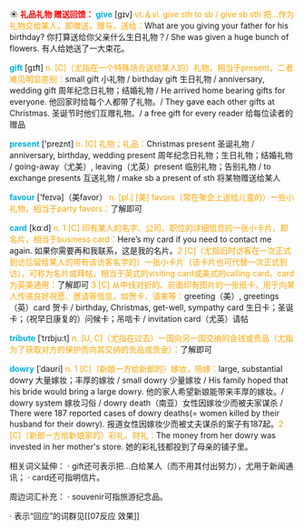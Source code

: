 ☀ <font color="red">**礼品礼物 赠送回馈：**</font>
<font color="sky blue">**give**</font> [ɡɪv] 
<font color="orange">vt.＆vi. give sth to sb / give sb sth 把…作为礼物交给某人，即赠送，赠与，送给：</font>What are you giving your father for his birthday? 你打算送给你父亲什么生日礼物？/ She was given a huge bunch of flowers. 有人给她送了一大束花。

<font color="sky blue">**gift**</font> [ɡɪft] 
<font color="orange">n. [C]（尤指在一个特殊场合送给某人的）礼物，相当于present，二者难见明显差别：</font>small gift 小礼物 / birthday gift 生日礼物 / anniversary, wedding gift 周年纪念日礼物；结婚礼物 / He arrived home bearing gifts for everyone. 他回家时给每个人都带了礼物。/ They gave each other gifts at Christmas. 圣诞节时他们互赠礼物。/ a free gift for every reader 给每位读者的赠品

<font color="sky blue">**present**</font> ['preznt] 
<font color="orange">n. [C] 礼物；礼品：</font>Christmas present 圣诞礼物 / anniversary, birthday, wedding present 周年纪念日礼物；生日礼物；结婚礼物 / going-away（尤美）, leaving（尤英）present 临别礼物；告别礼物 / to exchange presents 互送礼物 / make sb a present of sth 将某物赠送给某人

<font color="sky blue">**favour**</font> ['feɪvə]（美favor）
<font color="orange">n. [pl.] [美] favors（常在聚会上送给儿童的）一些小礼物，相当于party favors：</font>了解即可

<font color="sky blue">**card**</font> [kɑːd] 
<font color="orange">n. 1 [C] 印有某人的名字、公司、职位的详细信息的一张小卡片，即名片，相当于business card：</font>Here’s my card if you need to contact me again. 如果你需要再和我联系，这是我的名片。<font color="orange">2 [C]（尤指旧时访客在一次正式到访后留给某人的带有该访客名字的）一张小卡片（该卡片也可代替一次正式到访），可称为名片或拜帖，相当于英式的visiting card或美式的calling card。card为英美通用：</font>了解即可 <font color="orange">3 [C] 从中线对折的、前面印有图片的一张纸卡，用于向某人传递良好祝愿、邀请等信息，如贺卡，请柬等：</font>greeting（美）, greetings（英）card 贺卡 / birthday, Christmas, get-well, sympathy card 生日卡；圣诞卡；（祝早日康复的）问候卡；吊唁卡 / invitation card（尤英）请帖
           
<font color="sky blue">**tribute**</font> [ˈtrɪbju:t]
<font color="orange">n. [U, C]（尤指在过去）一国向另一国交纳的金钱或贡品（尤指为了获取对方的保护而向其交纳的贡品或贡金）：</font>了解即可
           
<font color="sky blue">**dowry**</font> [ˈdaʊri]
<font color="orange">n. 1 [C]（新娘一方给新郎的）嫁妆，陪嫁：</font>large, substantial dowry 大量嫁妆；丰厚的嫁妆 / small dowry 少量嫁妆 / His family hoped that his bride would bring a large dowry. 他的家人希望新娘能带来丰厚的嫁妆。/ dowry system 嫁妆习俗 / dowry death（南亚）女性因嫁妆少而被夫家谋杀 / There were 187 reported cases of dowry deaths(= women killed by their husband for their dowry). 报道女性因嫁妆少而被丈夫谋杀的案子有187起。<font color="orange">2 [C]（新郎一方给新娘家的）彩礼、财礼：</font>The money from her dowry was invested in her mother's store. 她的彩礼钱都投到了母亲的铺子里。

相关词义延伸：
· gift还可表示把…白给某人（而不用其付出努力），尤用于新闻通讯；
· card还可指明信片。

周边词汇补充：
· souvenir可指旅游纪念品。

· 表示“回应”的词群见[[07反应 效果]]
